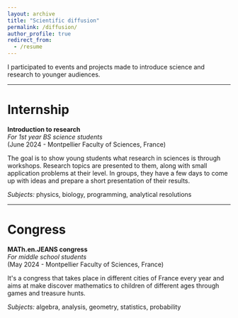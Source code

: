 ```yaml
---
layout: archive
title: "Scientific diffusion"
permalink: /diffusion/
author_profile: true
redirect_from:
  - /resume
---
```


I participated to events and projects made to introduce science and research to younger audiences.

***

Internship
======

<b>Introduction to research</b>
<br><i>For 1st year BS science students</i>
<br>(June 2024 - Montpellier Faculty of Sciences, France)

The goal is to show young students what research in sciences is through workshops. Research topics are presented to them, along with small application problems at their level. In groups, they have a few days to come up with ideas and prepare a short presentation of their results.

<i>Subjects:</i> physics, biology, programming, analytical resolutions

***

Congress
======

<b>MATh.en.JEANS congress</b>
<br><i>For middle school students</i>
<br>(May 2024 - Montpellier Faculty of Sciences, France)

It's a congress that takes place in different cities of France every year and aims at make discover mathematics to children of different ages through games and treasure hunts.

<i>Subjects:</i> algebra, analysis, geometry, statistics, probability
